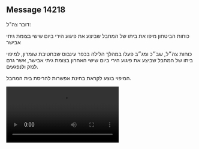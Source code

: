 ## Message 14218

דובר צה"ל:

כוחות הביטחון מיפו את ביתו של המחבל שביצע את פיגוע הירי ביום שישי בצומת גיתי אבישר 

כוחות צה״ל, שב״כ ומג״ב פעלו במהלך הלילה בכפר עינבוס שבחטיבת שומרון, למיפוי ביתו של המחבל שביצע את פיגוע הירי ביום שישי האחרון בצומת גיתי אבישר, אשר גרם לנזק ולנפגעים. 

 המיפוי בוצע לקראת בחינת אפשרות להריסת בית המחבל.

![Video](https://data.iron-swords.co.il/2024/December/01/14218/14218_media.mp4)
